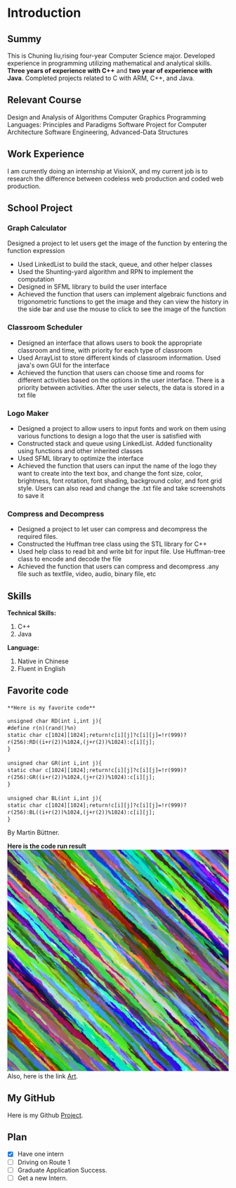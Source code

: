 # Introduction
## Summy
This is Chuning liu,rising four-year Computer Science major. Developed experience in programming utilizing mathematical and analytical skills.
**Three years of experience with C++** and **two year of experience with Java**. 
Completed projects related to C with ARM, C++, and Java.
## Relevant Course
Design and Analysis of Algorithms
Computer Graphics
Programming Languages: Principles and Paradigms
Software Project for Computer Architecture
Software Engineering,
Advanced-Data Structures
## Work Experience
I am currently doing an internship at VisionX, 
and my current job is to research the difference between codeless web production 
and coded web production.
## School Project
### Graph Calculator
Designed a project to let users get the image of the function by entering the function expression
- Used LinkedList to build the stack, queue, and other helper classes
- Used the Shunting-yard algorithm and RPN to implement the computation
- Designed in SFML library to build the user interface
- Achieved the function that users can implement algebraic functions and trigonometric functions to get the image and they can view the history in the side bar and use the mouse to click to see the image of the function
### Classroom Scheduler
- Designed an interface that allows users to book the appropriate classroom and time, with priority for each type of
classroom
- Used ArrayList to store different kinds of classroom information. Used java's own GUI for the interface
- Achieved the function that users can choose time and rooms for different activities based on the options in the user
interface. There is a priority between activities. After the user selects, the data is stored in a txt file
### Logo Maker
- Designed a project to allow users to input fonts and work on them using various functions to design a logo that the user
is satisfied with
- Constructed stack and queue using LinkedList. Added functionality using functions and other inherited classes
- Used SFML library to optimize the interface
- Achieved the function that users can input the name of the logo they want to create into the text box, and change the
font size, color, brightness, font rotation, font shading, background color, and font grid style. Users can also read and change the .txt file and take screenshots to save it
### Compress and Decompress
- Designed a project to let user can compress and decompress the required files.
- Constructed the Huffman tree class using the STL library for C++
- Used help class to read bit and write bit for input file. Use Huffman-tree class to encode and decode the file
- Achieved the function that users can compress and decompress .any file such as textfile, video, audio, binary file, etc
## Skills
**Technical Skills:** 

1. C++
2. Java

**Language:**

1. Native in Chinese
2. Fluent in English

## Favorite code
	**Here is my favorite code** 
```
unsigned char RD(int i,int j){
#define r(n)(rand()%n)
static char c[1024][1024];return!c[i][j]?c[i][j]=!r(999)?r(256):RD((i+r(2))%1024,(j+r(2))%1024):c[i][j];
}

unsigned char GR(int i,int j){
static char c[1024][1024];return!c[i][j]?c[i][j]=!r(999)?r(256):GR((i+r(2))%1024,(j+r(2))%1024):c[i][j];
}

unsigned char BL(int i,int j){
static char c[1024][1024];return!c[i][j]?c[i][j]=!r(999)?r(256):BL((i+r(2))%1024,(j+r(2))%1024):c[i][j];
}
```
By Martin Büttner.

**Here is the code run result**
![This is an image](image.jpg)
Also, here is the link
[Art](https://codegolf.stackexchange.com/questions/35569/tweetable-mathematical-art).
## My GitHub
Here is my Github [Project](https://github.com/JavaPersuader?tab=repositories).
## Plan
- [x] Have one intern
- [ ] Driving on Route 1
- [ ] Graduate Application Success.
- [ ] Get a new Intern.
